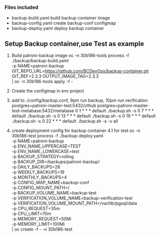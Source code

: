 ### Files included
* backup-build.yaml build backup container image
* backup-config.yaml create backup-conf configmap
* backup-deploy.yaml deploy backup container

## Setup Backup container,use Test as example
1. Build patroni-backup image
oc -n 30b186-tools process -f ./backup/backup-build.yaml \
-p NAME=patroni-backup GIT_REPO_URL=https://github.com/BCDevOps/backup-container.git GIT_REF=2.3.3 OUTPUT_IMAGE_TAG=2.3.3  \
| oc -n 30b186-tools apply -f -

2. Create the configmap in env project

3. add to ./config/backup.conf, 9pm run backup, 10pm run verification
postgres=patroni-master-test:5432/cthub
postgres=patroni-master-test-metabase:5432/metabase
0 1 * * * default ./backup.sh -s
0 7 * * * default ./backup.sh -s
0 13 * * * default ./backup.sh -s
0 19 * * * default ./backup.sh -s
0 22 * * * default ./backup.sh -s -v all

4. create deployment config for backup container
4.1 for test
oc -n 30b186-test process -f ./backup-deploy.yaml \
  -p NAME=patroni-backup \
  -p ENV_NAME_UPPERCASE=TEST \
  -p ENV_NAME_LOWERCASE=test \
  -p BACKUP_STRATEGY=rolling \
  -p BACKUP_DIR=/backups/patroni-backup/ \
  -p DAILY_BACKUPS=28 \
  -p WEEKLY_BACKUPS=16 \
  -p MONTHLY_BACKUPS=4 \
  -p CONFIG_MAP_NAME=backup-conf \
  -p CONFIG_MOUNT_PATH=/ \
  -p BACKUP_VOLUME_NAME=backup-test \
  -p VERIFICATION_VOLUME_NAME=backup-verification-test \
  -p VERIFICATION_VOLUME_MOUNT_PATH=/var/lib/pgsql/data \
  -p CPU_REQUEST=35m \
  -p CPU_LIMIT=70m \
  -p MEMORY_REQUEST=50Mi \
  -p MEMORY_LIMIT=100Mi \
  | oc create -f - -n 30b186-test

